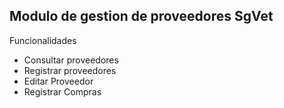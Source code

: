 ## Modulo de gestion de proveedores SgVet
Funcionalidades
* Consultar proveedores
* Registrar proveedores
* Editar Proveedor
* Registrar Compras